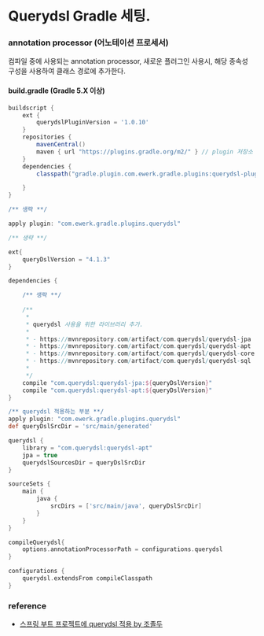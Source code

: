 # Querydsl Gradle 세팅.

### annotation processor (어노테이션 프로세서)
컴파일 중에 사용되는 annotation processor, 새로운 플러그인 사용시, 해당 종속성 구성을 사용하여 클래스 경로에 추가한다.

#### build.gradle (Gradle 5.X 이상)
```gradle
buildscript {
    ext {
        querydslPluginVersion = '1.0.10'
    }
    repositories {
        mavenCentral()
        maven { url "https://plugins.gradle.org/m2/" } // plugin 저장소
    }
    dependencies {
        classpath("gradle.plugin.com.ewerk.gradle.plugins:querydsl-plugin:${querydslPluginVersion}")

    }
}

/** 생략 **/

apply plugin: "com.ewerk.gradle.plugins.querydsl"

/** 생략 **/

ext{
    queryDslVersion = "4.1.3"
}

dependencies {

    /** 생략 **/
    
    /**
     *
     * querydsl 사용을 위한 라이브러리 추가.
     *
     * - https://mvnrepository.com/artifact/com.querydsl/querydsl-jpa
     * - https://mvnrepository.com/artifact/com.querydsl/querydsl-apt
     * - https://mvnrepository.com/artifact/com.querydsl/querydsl-core
     * - https://mvnrepository.com/artifact/com.querydsl/querydsl-sql
     *
     */
    compile "com.querydsl:querydsl-jpa:${queryDslVersion}"
    compile "com.querydsl:querydsl-apt:${queryDslVersion}"
}

/** querydsl 적용하는 부분 **/
apply plugin: "com.ewerk.gradle.plugins.querydsl"
def queryDslSrcDir = 'src/main/generated'

querydsl {
    library = "com.querydsl:querydsl-apt"
    jpa = true
    querydslSourcesDir = queryDslSrcDir
}

sourceSets {
    main {
        java {
            srcDirs = ['src/main/java', queryDslSrcDir]
        }
    }
}

compileQuerydsl{
    options.annotationProcessorPath = configurations.querydsl
}

configurations {
    querydsl.extendsFrom compileClasspath
}
```

### reference
- [스프링 부트 프로젝트에 querydsl 적용 by 조졸두](https://jojoldu.tistory.com/372)
